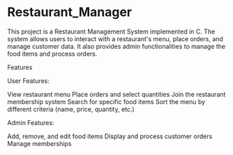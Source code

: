 # Restaurant_Manager
This project is a Restaurant Management System implemented in C. The system allows users to interact with a restaurant's menu, place orders, and manage customer data. It also provides admin functionalities to manage the food items and process orders.

Features

User Features:

View restaurant menu
Place orders and select quantities
Join the restaurant membership system
Search for specific food items
Sort the menu by different criteria (name, price, quantity, etc.)

Admin Features:

Add, remove, and edit food items
Display and process customer orders
Manage memberships
